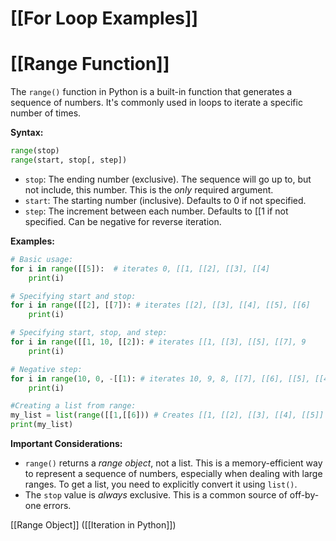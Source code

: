 # [[For Loop Examples]]
# [[Range Function]] 
The `range()` function in Python is a built-in function that generates a sequence of numbers.  It's commonly used in loops to iterate a specific number of times.

**Syntax:**

```python
range(stop)
range(start, stop[, step])
```

* `stop`:  The ending number (exclusive).  The sequence will go up to, but not include, this number.  This is the *only* required argument.
* `start`: The starting number (inclusive). Defaults to 0 if not specified.
* `step`: The increment between each number. Defaults to [[1 if not specified.  Can be negative for reverse iteration.


**Examples:**

```python
# Basic usage:
for i in range([[5]):  # iterates 0, [[1, [[2], [[3], [[4]
    print(i)

# Specifying start and stop:
for i in range([[2], [[7]): # iterates [[2], [[3], [[4], [[5], [[6]
    print(i)

# Specifying start, stop, and step:
for i in range([[1, 10, [[2]): # iterates [[1, [[3], [[5], [[7], 9
    print(i)

# Negative step:
for i in range(10, 0, -[[1): # iterates 10, 9, 8, [[7], [[6], [[5], [[4], [[3], [[2], [[1
    print(i)

#Creating a list from range:
my_list = list(range([[1,[[6])) # Creates [[1, [[2], [[3], [[4], [[5]]
print(my_list)
```

**Important Considerations:**

* `range()` returns a *range object*, not a list.  This is a memory-efficient way to represent a sequence of numbers, especially when dealing with large ranges.  To get a list, you need to explicitly convert it using `list()`.
* The `stop` value is *always* exclusive.  This is a common source of off-by-one errors.


[[Range Object]]  ([[Iteration in Python]])
